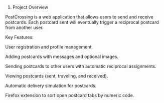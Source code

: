 1. Project Overview

PostCrossing is a web application that allows users to send and receive postcards. Each postcard sent will eventually trigger a reciprocal postcard from another user.

Key Features:

User registration and profile management.

Adding postcards with messages and optional images.

Sending postcards to other users with automatic reciprocal assignments.

Viewing postcards (sent, traveling, and received).

Automatic delivery simulation for postcards.

Firefox extension to sort open postcard tabs by numeric code.
